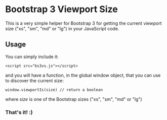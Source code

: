 # Bootstrap 3 Viewport Size

This is a very simple helper for Bootstrap 3 for getting the current viewport size ("xs", "sm", "md" or "lg") in your JavaScript code.

## Usage
You can simply include it:

```
<script src="bs3vs.js"></script>
```

and you will have a function, in the global window object, that you can use to discover the current size:

```
window.viewportIs(size) // return a boolean
```

where *size* is one of the Bootstrap sizes ("xs", "sm", "md" or "lg")

### That's it! :)
